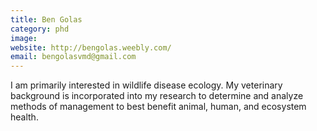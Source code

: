 ```yaml
---
title: Ben Golas
category: phd
image:
website: http://bengolas.weebly.com/
email: bengolasvmd@gmail.com
---
```


I am primarily interested in wildlife disease ecology. My veterinary background is incorporated into my research to determine and analyze methods of management to best benefit animal, human, and ecosystem health.
